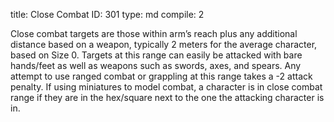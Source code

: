 title:          Close Combat
ID:             301
type:           md
compile:        2


Close combat targets are those within arm’s reach plus any additional distance based on a weapon, typically 2 meters for the average character, based on Size 0. Targets at this range can easily be attacked with bare hands/feet as well as weapons such as swords, axes, and spears. Any attempt to use ranged combat or grappling at this range takes a -2 attack penalty. If using miniatures to model combat, a character is in close combat range if they are in the hex/square next to the one the attacking character is in.